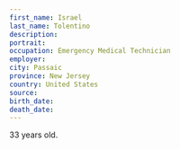 ```yaml
---
first_name: Israel
last_name: Tolentino
description: 
portrait: 
occupation: Emergency Medical Technician
employer: 
city: Passaic
province: New Jersey
country: United States
source: 
birth_date: 
death_date: 
---
```


33 years old.